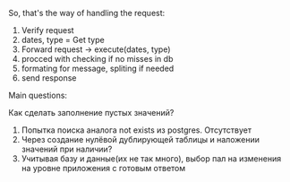 So, that's the way of handling the request:

1. Verify request
2. dates, type = Get type
3. Forward request -> execute(dates, type)
4. procced with checking if no misses in db
5. formating for message, spliting if needed
6. send response

Main questions:

Как сделать заполнение пустых значений? 

1. Попытка поиска аналога not exists из postgres. Отсутствует  
2. Через создание нулёвой дублирующей таблицы и наложении значений при наличии? 
3. Учитывая базу и данные(их не так много), выбор пал на изменения на уровне приложения с готовым ответом


